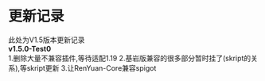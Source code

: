 # 更新记录
此处为V1.5版本更新记录<br>
**v1.5.0-Test0**<br>
1.删除大量不兼容插件,等待适配1.19
2.基岩版兼容的很多部分暂时挂了(skript的关系),等skript更新
3.让RenYuan-Core兼容spigot
